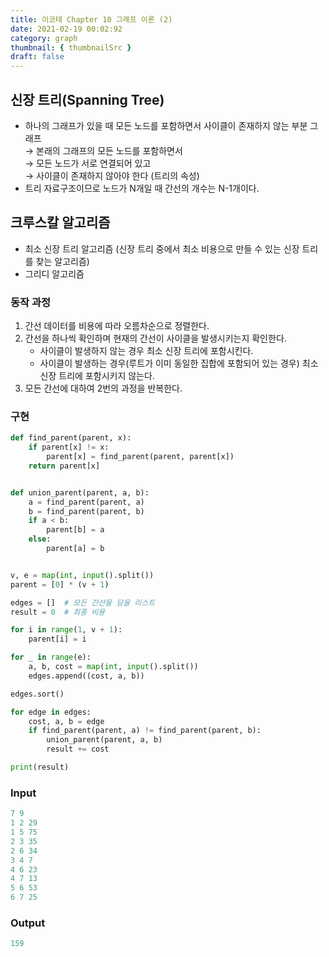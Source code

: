 ```yaml
---
title: 이코테 Chapter 10 그래프 이론 (2)
date: 2021-02-19 00:02:92
category: graph
thumbnail: { thumbnailSrc }
draft: false
---
```


## 신장 트리(Spanning Tree)

- 하나의 그래프가 있을 때 모든 노드를 포함하면서 사이클이 존재하지 않는 부분 그래프  
  &rarr; 본래의 그래프의 모든 노드를 포함하면서  
  &rarr; 모든 노드가 서로 연결되어 있고  
  &rarr; 사이클이 존재하지 않아야 한다 (트리의 속성)
- 트리 자료구조이므로 노드가 N개일 때 간선의 개수는 N-1개이다.

## 크루스칼 알고리즘

- 최소 신장 트리 알고리즘 (신장 트리 중에서 최소 비용으로 만들 수 있는 신장 트리를 찾는 알고리즘)
- 그리디 알고리즘

### 동작 과정

1. 간선 데이터를 비용에 따라 오름차순으로 정렬한다.
2. 간선을 하나씩 확인하며 현재의 간선이 사이클을 발생시키는지 확인한다.
   - 사이클이 발생하지 않는 경우 최소 신장 트리에 포함시킨다.
   - 사이클이 발생하는 경우(루트가 이미 동일한 집합에 포함되어 있는 경우) 최소 신장 트리에 포함시키지 않는다.
3. 모든 간선에 대하여 2번의 과정을 반복한다.

### 구현

```py
def find_parent(parent, x):
    if parent[x] != x:
        parent[x] = find_parent(parent, parent[x])
    return parent[x]


def union_parent(parent, a, b):
    a = find_parent(parent, a)
    b = find_parent(parent, b)
    if a < b:
        parent[b] = a
    else:
        parent[a] = b


v, e = map(int, input().split())
parent = [0] * (v + 1)

edges = []  # 모든 간선을 담을 리스트
result = 0  # 최종 비용

for i in range(1, v + 1):
    parent[i] = i

for _ in range(e):
    a, b, cost = map(int, input().split())
    edges.append((cost, a, b))

edges.sort()

for edge in edges:
    cost, a, b = edge
    if find_parent(parent, a) != find_parent(parent, b):
        union_parent(parent, a, b)
        result += cost

print(result)

```

### Input

```py
7 9
1 2 29
1 5 75
2 3 35
2 6 34
3 4 7
4 6 23
4 7 13
5 6 53
6 7 25
```

### Output

```py
159
```
